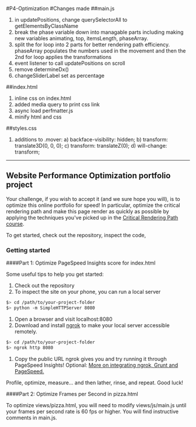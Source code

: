 #P4-Optimization
#Changes made
##main.js
1) in updatePositions, change querySelectorAll to getElementsByClassName
2) break the phase variable down into managable parts including making new variables animating, top, itemsLength, phaseArray. 
3) split the for loop into 2 parts for better rendering path efficiency. phaseArray populates the numbers used in the movement and then the 2nd for loop applies the transformations
4) event listener to call updatePositions on scroll
5) remove determineDx()
6) changeSliderLabel set as percentage

##index.html
1) inline css on index.html
2) added media query to print css link
3) async load perfmatter.js
4) minify html and css

##styles.css
1) additions to .mover:
    a) backface-visibility: hidden;
    b) transform: translate3D(0, 0, 0);
    c) transform: translateZ(0);
    d) will-change: transform;

-----------------------------------------

## Website Performance Optimization portfolio project

Your challenge, if you wish to accept it (and we sure hope you will), is to optimize this online portfolio for speed! In particular, optimize the critical rendering path and make this page render as quickly as possible by applying the techniques you've picked up in the [Critical Rendering Path course](https://www.udacity.com/course/ud884).

To get started, check out the repository, inspect the code,

### Getting started

####Part 1: Optimize PageSpeed Insights score for index.html

Some useful tips to help you get started:

1. Check out the repository
1. To inspect the site on your phone, you can run a local server

  ```bash
  $> cd /path/to/your-project-folder
  $> python -m SimpleHTTPServer 8080
  ```

1. Open a browser and visit localhost:8080
1. Download and install [ngrok](https://ngrok.com/) to make your local server accessible remotely.

  ``` bash
  $> cd /path/to/your-project-folder
  $> ngrok http 8080
  ```

1. Copy the public URL ngrok gives you and try running it through PageSpeed Insights! Optional: [More on integrating ngrok, Grunt and PageSpeed.](http://www.jamescryer.com/2014/06/12/grunt-pagespeed-and-ngrok-locally-testing/)

Profile, optimize, measure... and then lather, rinse, and repeat. Good luck!

####Part 2: Optimize Frames per Second in pizza.html

To optimize views/pizza.html, you will need to modify views/js/main.js until your frames per second rate is 60 fps or higher. You will find instructive comments in main.js. 